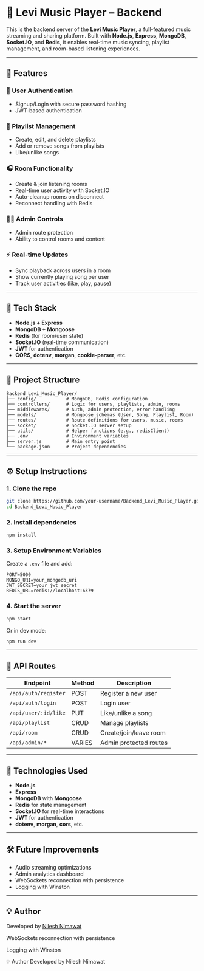 
# 🎵 Levi Music Player – Backend

This is the backend server of the **Levi Music Player**, a full-featured music streaming and sharing platform. Built with **Node.js**, **Express**, **MongoDB**, **Socket.IO**, and **Redis**, it enables real-time music syncing, playlist management, and room-based listening experiences.

---

## 🚀 Features

### 🔐 User Authentication
- Signup/Login with secure password hashing  
- JWT-based authentication  

### 📁 Playlist Management
- Create, edit, and delete playlists  
- Add or remove songs from playlists  
- Like/unlike songs  

### 🎧 Room Functionality
- Create & join listening rooms  
- Real-time user activity with Socket.IO  
- Auto-cleanup rooms on disconnect  
- Reconnect handling with Redis  

### 🧑‍💼 Admin Controls
- Admin route protection  
- Ability to control rooms and content  

### ⚡ Real-time Updates
- Sync playback across users in a room  
- Show currently playing song per user  
- Track user activities (like, play, pause)  

---

## 💾 Tech Stack

- **Node.js + Express**  
- **MongoDB + Mongoose**  
- **Redis** (for room/user state)  
- **Socket.IO** (real-time communication)  
- **JWT** for authentication  
- **CORS**, **dotenv**, **morgan**, **cookie-parser**, etc.  

---

## 📂 Project Structure

```
Backend_Levi_Music_Player/
├── config/           # MongoDB, Redis configuration
├── controllers/      # Logic for users, playlists, admin, rooms
├── middlewares/      # Auth, admin protection, error handling
├── models/           # Mongoose schemas (User, Song, Playlist, Room)
├── routes/           # Route definitions for users, music, rooms
├── socket/           # Socket.IO server setup
├── utils/            # Helper functions (e.g., redisClient)
├── .env              # Environment variables
├── server.js         # Main entry point
└── package.json      # Project dependencies
```

---

## ⚙️ Setup Instructions

### 1. Clone the repo

```bash
git clone https://github.com/your-username/Backend_Levi_Music_Player.git
cd Backend_Levi_Music_Player
```

### 2. Install dependencies

```bash
npm install
```

### 3. Setup Environment Variables

Create a `.env` file and add:

```env
PORT=5000
MONGO_URI=your_mongodb_uri
JWT_SECRET=your_jwt_secret
REDIS_URL=redis://localhost:6379
```

### 4. Start the server

```bash
npm start
```

Or in dev mode:

```bash
npm run dev
```

---

## 📡 API Routes

| Endpoint              | Method | Description               |
|-----------------------|--------|---------------------------|
| `/api/auth/register`  | POST   | Register a new user       |
| `/api/auth/login`     | POST   | Login user                |
| `/api/user/:id/like`  | PUT    | Like/unlike a song        |
| `/api/playlist`       | CRUD   | Manage playlists          |
| `/api/room`           | CRUD   | Create/join/leave room    |
| `/api/admin/*`        | VARIES | Admin protected routes    |

---

## 🧪 Technologies Used

- **Node.js**
- **Express**
- **MongoDB** with **Mongoose**
- **Redis** for state management
- **Socket.IO** for real-time interactions
- **JWT** for authentication
- **dotenv**, **morgan**, **cors**, etc.

---

## 🛠️ Future Improvements

- Audio streaming optimizations  
- Admin analytics dashboard  
- WebSockets reconnection with persistence  
- Logging with Winston  

---

## 💡 Author

Developed by [Nilesh Nimawat](https://github.com/Nileshnimawat)


WebSockets reconnection with persistence

Logging with Winston

💡 Author
Developed by Nilesh Nimawat
